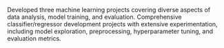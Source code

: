 Developed three machine learning projects covering diverse aspects of data analysis, model training, and evaluation. Comprehensive classifier/regressor development projects with extensive experimentation, including model exploration, preprocessing, hyperparameter tuning, and evaluation metrics.
